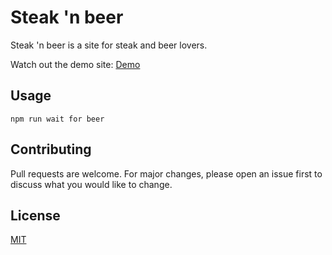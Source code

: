 # Steak 'n beer

Steak 'n beer is a site for steak and beer lovers.

Watch out the demo site: [Demo](https://hanssonfredrik.github.io/steaknbeer/)

## Usage

```git
npm run wait for beer
```

## Contributing
Pull requests are welcome. For major changes, please open an issue first to discuss what you would like to change.


## License
[MIT](https://choosealicense.com/licenses/mit/)